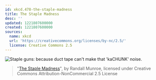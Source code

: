 ```yaml
---
id: xkcd.478-the-staple-madness
title: The Staple Madness
desc: ''
updated: 1221807600000
created: 1221807600000
sources:
  name: xkcd
  url: 'https://creativecommons.org/licenses/by-nc/2.5/'
  license: Creative Commons 2.5
---
```

![Staple guns: because duct tape can't make that 'kaCHUNK' noise.](https://imgs.xkcd.com/comics/the_staple_madness.png)
> "[The Staple Madness](https://xkcd.com/478/)", by Randall Munroe, licensed under Creative Commons Attribution-NonCommercial 2.5 License
